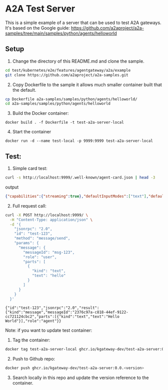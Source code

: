 # A2A Test Server 

This is a simple example of a server that can be used to test A2A gateways. It's based on the Google guide:  https://github.com/a2aproject/a2a-samples/tree/main/samples/python/agents/helloworld

## Setup

1. Change the directory of this README.md and clone the sample.

```bash
cd test/kubernetes/e2e/features/agentgateway/a2a/example
git clone https://github.com/a2aproject/a2a-samples.git
```

2. Copy Dockerfile to the sample it allows much smaller container built that the default.

```bash
cp Dockerfile a2a-samples/samples/python/agents/helloworld/ 
cd a2a-samples/samples/python/agents/helloworld
```

3. Build the Docker container: 

```shell
docker build . -f Dockerfile -t test-a2a-server-local
```

4. Start the container

```shell
docker run -d --name test-local -p 9999:9999 test-a2a-server-local
```


## Test:

1. Simple card test:

```bash
curl -s http://localhost:9999/.well-known/agent-card.json | head -3
```

output

```json
{"capabilities":{"streaming":true},"defaultInputModes":["text"],"defaultOutputModes":["text"],"description":"Just a hello world agent","name":"Hello World Agent","preferredTransport":"JSONRPC","protocolVersion":"0.3.0","skills":[{"description":"just returns hello world","examples":["hi","hello world"],"id":"hello_world","name":"Returns hello world","tags":["hello world"]}],"supportsAuthenticatedExtendedCard":true,"url":"http://localhost:9999/","version":"1.0.0"}
```

2. Full request call:

```bash
curl -X POST http://localhost:9999/ \
  -H "Content-Type: application/json" \
  -d '{
    "jsonrpc": "2.0",
    "id": "test-123",
    "method": "message/send",
    "params": {
      "message": {
        "messageId": "msg-123",
        "role": "user",
        "parts": [
          {
            "kind": "text",
            "text": "hello"
          }
        ]
      }
    }
  }'
  ```

  ```output
  {"id":"test-123","jsonrpc":"2.0","result":{"kind":"message","messageId":"2376c97a-c818-44ef-9122-cc721124cbc2","parts":[{"kind":"text","text":"Hello World"}],"role":"agent"}}
  ```

Note: if you want to update test container:

1. Tag the container:

```bash
docker tag test-a2a-server-local ghcr.io/kgateway-dev/test-a2a-server:0.0.<version>
```

2. Push to Github repo:

```bash
docker push ghcr.io/kgateway-dev/test-a2a-server:0.0.<version>
```

3. Search locally in this repo and update the version reference to the container.
